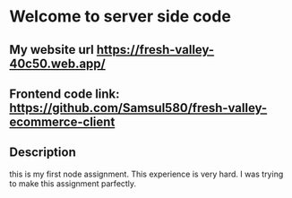 # Welcome to server side code
## My website url https://fresh-valley-40c50.web.app/
## Frontend code link: https://github.com/Samsul580/fresh-valley-ecommerce-client
## Description
this is my first node assignment. This experience is very hard. I was trying to make this assignment parfectly.

